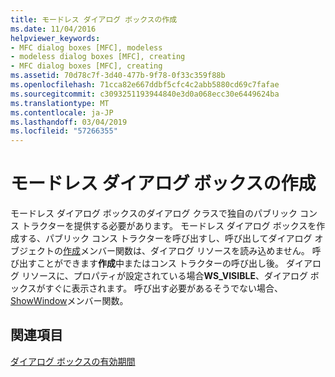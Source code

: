 ```yaml
---
title: モードレス ダイアログ ボックスの作成
ms.date: 11/04/2016
helpviewer_keywords:
- MFC dialog boxes [MFC], modeless
- modeless dialog boxes [MFC], creating
- MFC dialog boxes [MFC], creating
ms.assetid: 70d78c7f-3d40-477b-9f78-0f33c359f88b
ms.openlocfilehash: 71cca82e667ddbf5cfc4c2abb5880cd69c7fafae
ms.sourcegitcommit: c3093251193944840e3d0a068ecc30e6449624ba
ms.translationtype: MT
ms.contentlocale: ja-JP
ms.lasthandoff: 03/04/2019
ms.locfileid: "57266355"
---
```

# <a name="creating-modeless-dialog-boxes"></a>モードレス ダイアログ ボックスの作成

モードレス ダイアログ ボックスのダイアログ クラスで独自のパブリック コンス トラクターを提供する必要があります。 モードレス ダイアログ ボックスを作成する、パブリック コンス トラクターを呼び出すし、呼び出してダイアログ オブジェクトの[作成](../mfc/reference/cdialog-class.md#create)メンバー関数は、ダイアログ リソースを読み込めません。 呼び出すことができます**作成**中またはコンス トラクターの呼び出し後。 ダイアログ リソースに、プロパティが設定されている場合**WS_VISIBLE**、ダイアログ ボックスがすぐに表示されます。 呼び出す必要があるそうでない場合、 [ShowWindow](../mfc/reference/cwnd-class.md#showwindow)メンバー関数。

## <a name="see-also"></a>関連項目

[ダイアログ ボックスの有効期間](../mfc/life-cycle-of-a-dialog-box.md)
